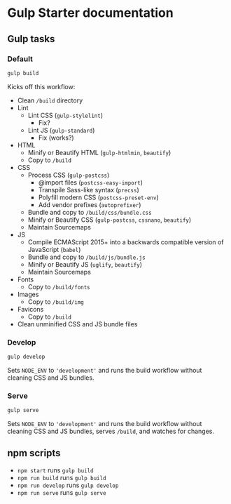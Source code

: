 # Gulp Starter documentation

## Gulp tasks

### Default

```bash
gulp build
```

Kicks off this workflow:

- Clean `/build` directory
- Lint
  - Lint CSS (`gulp-stylelint`)
    - Fix?
  - Lint JS (`gulp-standard`)
    - Fix (works?)
- HTML
  - Minify or Beautify HTML (`gulp-htmlmin`, `beautify`)
  - Copy to `/build`
- CSS
  - Process CSS (`gulp-postcss`)
    - @import files (`postcss-easy-import`)
    - Transpile Sass-like syntax (`precss`)
    - Polyfill modern CSS (`postcss-preset-env`)
    - Add vendor prefixes (`autoprefixer`)
  - Bundle and copy to `/build/css/bundle.css`
  - Minify or Beautify CSS (`gulp-postcss`, `cssnano`, `beautify`)
  - Maintain Sourcemaps
- JS
  - Compile ECMAScript 2015+ into a backwards compatible version of JavaScript (`babel`)
  - Bundle and copy to `/build/js/bundle.js`
  - Minify or Beautify JS (`uglify`, `beautify`)
  - Maintain Sourcemaps
- Fonts
  - Copy to `/build/fonts`
- Images
  - Copy to `/build/img`
- Favicons
  - Copy to `/build`
- Clean unminified CSS and JS bundle files

### Develop

```bash
gulp develop
```

Sets `NODE_ENV` to `'development'` and runs the build workflow without cleaning CSS and JS bundles.

### Serve

```bash
gulp serve
```

Sets `NODE_ENV` to `'development'` and runs the build workflow without cleaning CSS and JS bundles, serves `/build`, and watches for changes.

## npm scripts

- `npm start` runs `gulp build`
- `npm run build` runs `gulp build`
- `npm run develop` runs `gulp develop`
- `npm run serve` runs `gulp serve`